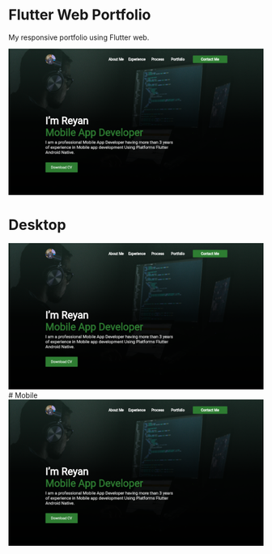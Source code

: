 # Flutter Web Portfolio

My responsive portfolio using Flutter web.

<img src="https://github.com/Reyan002/portfolio/raw/master/screenshots/screenshot.png"/>

# Desktop
<img src="https://github.com/Reyan002/portfolio/raw/master/screenshots/screenshot.png"/>
# Mobile
<img src="https://github.com/Reyan002/portfolio/raw/master/screenshots/screenshot.png"/>
